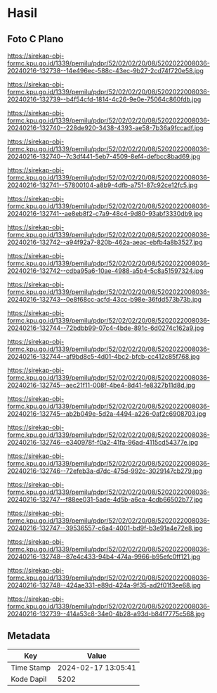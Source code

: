 # Hasil

## Foto C Plano

https://sirekap-obj-formc.kpu.go.id/1339/pemilu/pdpr/52/02/02/20/08/5202022008036-20240216-132738--14e496ec-588c-43ec-9b27-2cd74f720e58.jpg

https://sirekap-obj-formc.kpu.go.id/1339/pemilu/pdpr/52/02/02/20/08/5202022008036-20240216-132739--b4f54cfd-1814-4c26-9e0e-75064c860fdb.jpg

https://sirekap-obj-formc.kpu.go.id/1339/pemilu/pdpr/52/02/02/20/08/5202022008036-20240216-132740--228de920-3438-4393-ae58-7b36a9fccadf.jpg

https://sirekap-obj-formc.kpu.go.id/1339/pemilu/pdpr/52/02/02/20/08/5202022008036-20240216-132740--7c3df441-5eb7-4509-8ef4-defbcc8bad69.jpg

https://sirekap-obj-formc.kpu.go.id/1339/pemilu/pdpr/52/02/02/20/08/5202022008036-20240216-132741--57800104-a8b9-4dfb-a751-87c92ce12fc5.jpg

https://sirekap-obj-formc.kpu.go.id/1339/pemilu/pdpr/52/02/02/20/08/5202022008036-20240216-132741--ae8eb8f2-c7a9-48c4-9d80-93abf3330db9.jpg

https://sirekap-obj-formc.kpu.go.id/1339/pemilu/pdpr/52/02/02/20/08/5202022008036-20240216-132742--a94f92a7-820b-462a-aeac-ebfb4a8b3527.jpg

https://sirekap-obj-formc.kpu.go.id/1339/pemilu/pdpr/52/02/02/20/08/5202022008036-20240216-132742--cdba95a6-10ae-4988-a5b4-5c8a51597324.jpg

https://sirekap-obj-formc.kpu.go.id/1339/pemilu/pdpr/52/02/02/20/08/5202022008036-20240216-132743--0e8f68cc-acfd-43cc-b98e-36fdd573b73b.jpg

https://sirekap-obj-formc.kpu.go.id/1339/pemilu/pdpr/52/02/02/20/08/5202022008036-20240216-132744--72bdbb99-07c4-4bde-891c-6d0274c162a9.jpg

https://sirekap-obj-formc.kpu.go.id/1339/pemilu/pdpr/52/02/02/20/08/5202022008036-20240216-132744--af9bd8c5-4d01-4bc2-bfcb-cc412c85f768.jpg

https://sirekap-obj-formc.kpu.go.id/1339/pemilu/pdpr/52/02/02/20/08/5202022008036-20240216-132745--aec21f11-008f-4be4-8d41-fe8327b11d8d.jpg

https://sirekap-obj-formc.kpu.go.id/1339/pemilu/pdpr/52/02/02/20/08/5202022008036-20240216-132745--ab2b049e-5d2a-4494-a226-0af2c6908703.jpg

https://sirekap-obj-formc.kpu.go.id/1339/pemilu/pdpr/52/02/02/20/08/5202022008036-20240216-132746--e340978f-f0a2-41fa-96ad-4115cd54377e.jpg

https://sirekap-obj-formc.kpu.go.id/1339/pemilu/pdpr/52/02/02/20/08/5202022008036-20240216-132746--72efeb3a-d7dc-475d-992c-3029147cb279.jpg

https://sirekap-obj-formc.kpu.go.id/1339/pemilu/pdpr/52/02/02/20/08/5202022008036-20240216-132747--f88ee031-5ade-4d5b-a6ca-4cdb66502b77.jpg

https://sirekap-obj-formc.kpu.go.id/1339/pemilu/pdpr/52/02/02/20/08/5202022008036-20240216-132747--39536557-c6a4-4001-bd9f-b3e91a4e72e8.jpg

https://sirekap-obj-formc.kpu.go.id/1339/pemilu/pdpr/52/02/02/20/08/5202022008036-20240216-132748--87e4c433-94b4-474a-9966-b95efc0ff121.jpg

https://sirekap-obj-formc.kpu.go.id/1339/pemilu/pdpr/52/02/02/20/08/5202022008036-20240216-132748--424ae331-e89d-424a-9f35-ad2f01f3ee68.jpg

https://sirekap-obj-formc.kpu.go.id/1339/pemilu/pdpr/52/02/02/20/08/5202022008036-20240216-132739--414a53c8-34e0-4b28-a93d-b84f7775c568.jpg


## Metadata

| Key        | Value               |
| ---------- | ------------------- |
| Time Stamp | 2024-02-17 13:05:41 |
| Kode Dapil | 5202                |



